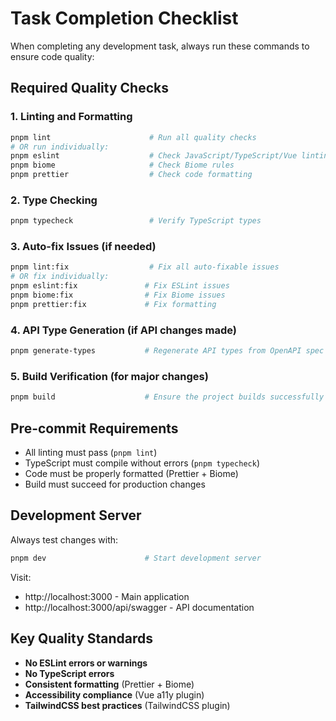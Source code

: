 # Task Completion Checklist

When completing any development task, always run these commands to ensure code quality:

## Required Quality Checks

### 1. Linting and Formatting

```bash
pnpm lint                      # Run all quality checks
# OR run individually:
pnpm eslint                    # Check JavaScript/TypeScript/Vue linting
pnpm biome                     # Check Biome rules
pnpm prettier                  # Check code formatting
```

### 2. Type Checking

```bash
pnpm typecheck                 # Verify TypeScript types
```

### 3. Auto-fix Issues (if needed)

```bash
pnpm lint:fix                  # Fix all auto-fixable issues
# OR fix individually:
pnpm eslint:fix               # Fix ESLint issues
pnpm biome:fix                # Fix Biome issues
pnpm prettier:fix             # Fix formatting
```

### 4. API Type Generation (if API changes made)

```bash
pnpm generate-types           # Regenerate API types from OpenAPI spec
```

### 5. Build Verification (for major changes)

```bash
pnpm build                    # Ensure the project builds successfully
```

## Pre-commit Requirements

- All linting must pass (`pnpm lint`)
- TypeScript must compile without errors (`pnpm typecheck`)
- Code must be properly formatted (Prettier + Biome)
- Build must succeed for production changes

## Development Server

Always test changes with:

```bash
pnpm dev                      # Start development server
```

Visit:

- http://localhost:3000 - Main application
- http://localhost:3000/api/swagger - API documentation

## Key Quality Standards

- **No ESLint errors or warnings**
- **No TypeScript errors**
- **Consistent formatting** (Prettier + Biome)
- **Accessibility compliance** (Vue a11y plugin)
- **TailwindCSS best practices** (TailwindCSS plugin)
